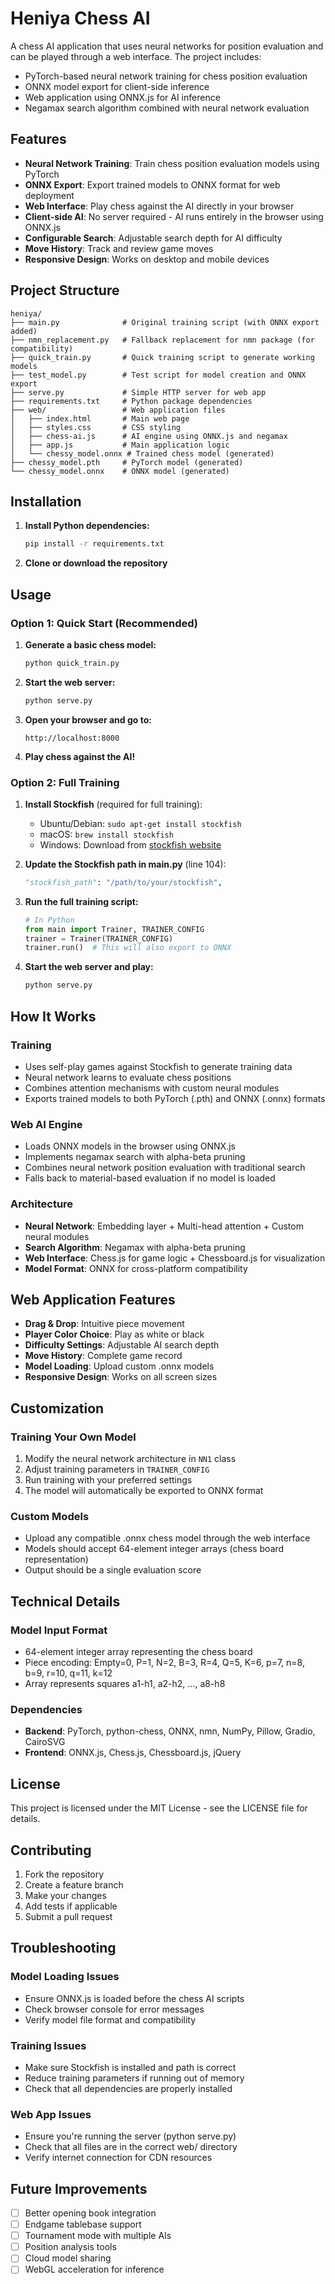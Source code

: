 # Heniya Chess AI

A chess AI application that uses neural networks for position evaluation and can be played through a web interface. The project includes:

- PyTorch-based neural network training for chess position evaluation
- ONNX model export for client-side inference
- Web application using ONNX.js for AI inference
- Negamax search algorithm combined with neural network evaluation

## Features

- **Neural Network Training**: Train chess position evaluation models using PyTorch
- **ONNX Export**: Export trained models to ONNX format for web deployment
- **Web Interface**: Play chess against the AI directly in your browser
- **Client-side AI**: No server required - AI runs entirely in the browser using ONNX.js
- **Configurable Search**: Adjustable search depth for AI difficulty
- **Move History**: Track and review game moves
- **Responsive Design**: Works on desktop and mobile devices

## Project Structure

```
heniya/
├── main.py              # Original training script (with ONNX export added)
├── nmn_replacement.py   # Fallback replacement for nmn package (for compatibility)
├── quick_train.py       # Quick training script to generate working models
├── test_model.py        # Test script for model creation and ONNX export
├── serve.py             # Simple HTTP server for web app
├── requirements.txt     # Python package dependencies
├── web/                 # Web application files
│   ├── index.html       # Main web page
│   ├── styles.css       # CSS styling
│   ├── chess-ai.js      # AI engine using ONNX.js and negamax
│   ├── app.js           # Main application logic
│   └── chessy_model.onnx # Trained chess model (generated)
├── chessy_model.pth     # PyTorch model (generated)
└── chessy_model.onnx    # ONNX model (generated)
```

## Installation

1. **Install Python dependencies:**
   ```bash
   pip install -r requirements.txt
   ```

2. **Clone or download the repository**

## Usage

### Option 1: Quick Start (Recommended)

1. **Generate a basic chess model:**
   ```bash
   python quick_train.py
   ```

2. **Start the web server:**
   ```bash
   python serve.py
   ```

3. **Open your browser and go to:**
   ```
   http://localhost:8000
   ```

4. **Play chess against the AI!**

### Option 2: Full Training

1. **Install Stockfish** (required for full training):
   - Ubuntu/Debian: `sudo apt-get install stockfish`
   - macOS: `brew install stockfish`
   - Windows: Download from [stockfish website](https://stockfishchess.org/download/)

2. **Update the Stockfish path in main.py** (line 104):
   ```python
   "stockfish_path": "/path/to/your/stockfish",
   ```

3. **Run the full training script:**
   ```python
   # In Python
   from main import Trainer, TRAINER_CONFIG
   trainer = Trainer(TRAINER_CONFIG)
   trainer.run()  # This will also export to ONNX
   ```

4. **Start the web server and play:**
   ```bash
   python serve.py
   ```

## How It Works

### Training
- Uses self-play games against Stockfish to generate training data
- Neural network learns to evaluate chess positions
- Combines attention mechanisms with custom neural modules
- Exports trained models to both PyTorch (.pth) and ONNX (.onnx) formats

### Web AI Engine
- Loads ONNX models in the browser using ONNX.js
- Implements negamax search with alpha-beta pruning
- Combines neural network position evaluation with traditional search
- Falls back to material-based evaluation if no model is loaded

### Architecture
- **Neural Network**: Embedding layer + Multi-head attention + Custom neural modules
- **Search Algorithm**: Negamax with alpha-beta pruning
- **Web Interface**: Chess.js for game logic + Chessboard.js for visualization
- **Model Format**: ONNX for cross-platform compatibility

## Web Application Features

- **Drag & Drop**: Intuitive piece movement
- **Player Color Choice**: Play as white or black
- **Difficulty Settings**: Adjustable AI search depth
- **Move History**: Complete game record
- **Model Loading**: Upload custom .onnx models
- **Responsive Design**: Works on all screen sizes

## Customization

### Training Your Own Model
1. Modify the neural network architecture in `NN1` class
2. Adjust training parameters in `TRAINER_CONFIG`
3. Run training with your preferred settings
4. The model will automatically be exported to ONNX format

### Custom Models
- Upload any compatible .onnx chess model through the web interface
- Models should accept 64-element integer arrays (chess board representation)
- Output should be a single evaluation score

## Technical Details

### Model Input Format
- 64-element integer array representing the chess board
- Piece encoding: Empty=0, P=1, N=2, B=3, R=4, Q=5, K=6, p=7, n=8, b=9, r=10, q=11, k=12
- Array represents squares a1-h1, a2-h2, ..., a8-h8

### Dependencies
- **Backend**: PyTorch, python-chess, ONNX, nmn, NumPy, Pillow, Gradio, CairoSVG
- **Frontend**: ONNX.js, Chess.js, Chessboard.js, jQuery

## License

This project is licensed under the MIT License - see the LICENSE file for details.

## Contributing

1. Fork the repository
2. Create a feature branch
3. Make your changes
4. Add tests if applicable
5. Submit a pull request

## Troubleshooting

### Model Loading Issues
- Ensure ONNX.js is loaded before the chess AI scripts
- Check browser console for error messages
- Verify model file format and compatibility

### Training Issues
- Make sure Stockfish is installed and path is correct
- Reduce training parameters if running out of memory
- Check that all dependencies are properly installed

### Web App Issues
- Ensure you're running the server (python serve.py)
- Check that all files are in the correct web/ directory
- Verify internet connection for CDN resources

## Future Improvements

- [ ] Better opening book integration
- [ ] Endgame tablebase support
- [ ] Tournament mode with multiple AIs
- [ ] Position analysis tools
- [ ] Cloud model sharing
- [ ] WebGL acceleration for inference